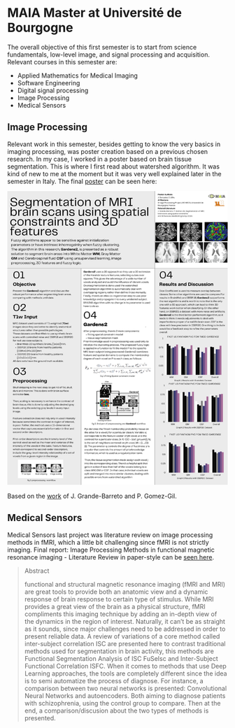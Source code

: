 # MAIA Master at Université de Bourgogne
The overall objective of this first semester is to start from science fundamentals, low-level image, and signal processing and acquisition. Relevant courses in this semester are:

* Applied Mathematics for Medical Imaging
* Software Engineering
* Digital signal processing
* Image Processing
* Medical Sensors

## Image Processing
Relevant work in this semester, besides getting to know the very basics in imaging processing, was poster creation based on a previous chosen research. In my case, I worked in a poster based on brain tissue segmentation. This is where I first read about watershed algorithm. It was kind of new to me at the moment but it was very well explained later in the semester in Italy. The final [poster](https://github.com/dagazrev/dagazrev.github.io/blob/main/ub_semester/research_poster.png) can be seen here: 

![Image Processing Poster](https://raw.githubusercontent.com/dagazrev/dagazrev.github.io/main/ub_semester/research_poster.png)

Based on the [work](https://link.springer.com/article/10.1007/s11517-020-02270-1) of J. Grande-Barreto and P. Gomez-Gil.

## Medical Sensors
Medical Sensors last project was literature review on image processing methods in fMRI, which a little bit challenging since fMRI is not strictly imaging. Final report: Image Processing Methods in functional magnetic resonance imaging - Literature Review in paper-style can be [seen here](https://github.com/dagazrev/dagazrev.github.io/blob/main/ub_semester/jesus_gonzalez_pdf_report_corrige.pdf).

> Abstract
>
> functional and structural magnetic resonance imaging (fMRI and MRI) are great tools to provide both an anatomic view and
a dynamic response of brain response to certain type of stimulus. While MRI provides a great view of the brain as a physical structure,
fMRI compliments this imaging technique by adding an in-depth view of the dynamics in the region of interest. Naturally, it can’t be as
straight as it sounds, since major challenges need to be addressed in order to present reliable data. A review of variations of a core method
called inter-subject correlation ISC are presented here to contrast traditional methods used for segmentation in brain activity, this methods
are Functional Segmentation Analysis of ISC FuSeIsc and Inter-Subject Functional Correlation ISFC. When it comes to methods that use
Deep Learning approaches, the tools are completely different since the idea is to semi automatize the process of diagnose. For instance,
a comparison between two neural networks is presented: Convolutional Neural Networks and autoencoders. Both aiming to diagnose
patients with schizophrenia, using the control group to compare. Then at the end, a comparison/discusion about the two types of methods
is presented.